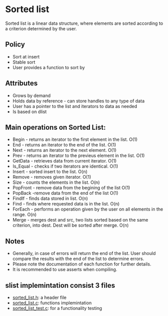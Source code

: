 # Sorted list
Sorted list is a linear data structure, where elements are sorted according to a criterion determined by the user.

## Policy
* Sort at insert
* Stable sort
* User provides a function to sort by

## Attributes
* Grows by demand
* Holds data by reference - can store handles to any type of data
* User has a pointer to the list and iterators to data as needed
* Is based on dlist

## Main operations on Sorted List:
* Begin - returns an iterator to the first element in the list. O(1)
* End - returns an iterator to the end of the list. O(1)
* Next - returns an iterator to the next element. O(1)
* Prev - returns an iterator to the previeus element in the list. O(1)
* GetData - retrieves data from current iterator. O(1) 
* Is_Equal - checks if two iterators are identical. O(1)
* Insert - sorted insert to the list. O(n)
* Remove - removes given iterator. O(1)
* Size - counts the elements in the list. O(n)
* PopFront - remove data from  the begining of the list O(1)
* PopBack -remove data from  the end of the list O(1)
* FindIf - finds data stored in list. O(n)
* Find - finds where requested data is in the list. O(n)
* ForEach - performs an operation given by the user on all elements in the range. O(n)
* Merge - merges dest and src, two lists sorted based on the same criterion, into dest. Dest will be sorted after merge. O(n)

## Notes
* Generally, in case of errors will return the end of the list. User should compare the results with the end of the list to determine errors. 
* Please note the documentation of each function for further details.
* It is recommended to use asserts when compiling.

## slist implemintation consist 3 files
* [sorted_list.h](https://github.com/itay-adi/DataStructures/blob/main/sorted_list/sorted_list.h): a header file
* [sorted_list.c](https://github.com/itay-adi/DataStructures/blob/main/sorted_list/sorted_list.c): functions implemintation
* [sorted_list_test.c](https://github.com/itay-adi/DataStructures/blob/main/sorted_list/sorted_list_test.c): for a functionality testing

